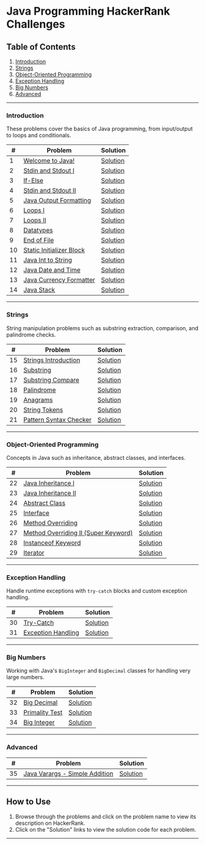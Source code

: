 # Java Programming HackerRank Challenges

## Table of Contents

1. [Introduction](#introduction)
2. [Strings](#strings)
3. [Object-Oriented Programming](#object-oriented-programming)
4. [Exception Handling](#exception-handling)
5. [Big Numbers](#big-numbers)
6. [Advanced](#advanced)

---

### Introduction

These problems cover the basics of Java programming, from input/output to loops and conditionals.

| #   | Problem                                                                                                 | Solution                                  |
| --- | ------------------------------------------------------------------------------------------------------- | ----------------------------------------- |
| 1   | [Welcome to Java!](https://www.hackerrank.com/challenges/welcome-to-java/problem)                       | [Solution](welcome-to-java)               |
| 2   | [Stdin and Stdout I](https://www.hackerrank.com/challenges/java-stdin-and-stdout-1/problem)             | [Solution](stdin-stdout)                  |
| 3   | [If-Else](https://www.hackerrank.com/challenges/java-if-else/problem)                                   | [Solution](if-else)                       |
| 4   | [Stdin and Stdout II](https://www.hackerrank.com/challenges/java-stdin-stdout/problem)                  | [Solution](stdin-stdout-II)               |
| 5   | [Java Output Formatting](https://www.hackerrank.com/challenges/java-output-formatting/problem)          | [Solution](java-output-formatting)        |
| 6   | [Loops I](https://www.hackerrank.com/challenges/java-loops-i/problem)                                   | [Solution](java-loops-I)                  |
| 7   | [Loops II](https://www.hackerrank.com/challenges/java-loops/problem)                                    | [Solution](java-loops-II)                 |
| 8   | [Datatypes](https://www.hackerrank.com/challenges/java-datatypes/problem)                               | [Solution](java-datatypes)                |
| 9   | [End of File](https://www.hackerrank.com/challenges/java-end-of-file/problem)                           | [Solution](end-of-file)                   |
| 10  | [Static Initializer Block](https://www.hackerrank.com/challenges/java-static-initializer-block/problem) | [Solution](Java-Static-Initializer-Block) |
| 11  | [Java Int to String](https://www.hackerrank.com/challenges/java-int-to-string/problem)                  | [Solution](int-to-string)                 |
| 12  | [Java Date and Time](https://www.hackerrank.com/challenges/java-date-and-time/problem)                  | [Solution](date-and-time)                 |
| 13  | [Java Currency Formatter](https://www.hackerrank.com/challenges/java-currency-formatter/problem)        | [Solution](currency-formatter)            |
| 14  | [Java Stack](https://www.hackerrank.com/challenges/java-stack/problem)                                  | [Solution](stack)                         |

---

### Strings

String manipulation problems such as substring extraction, comparison, and palindrome checks.

| #   | Problem                                                                                         | Solution                           |
| --- | ----------------------------------------------------------------------------------------------- | ---------------------------------- |
| 15  | [Strings Introduction](https://www.hackerrank.com/challenges/java-strings-introduction/problem) | [Solution](string-intro)           |
| 16  | [Substring](https://www.hackerrank.com/challenges/java-substring/problem)                       | [Solution](substring)              |
| 17  | [Substring Compare](https://www.hackerrank.com/challenges/java-string-compare/problem)          | [Solution](substring-comparision)  |
| 18  | [Palindrome](https://www.hackerrank.com/challenges/java-string-reverse/problem)                 | [Solution](string-reverse)         |
| 19  | [Anagrams](https://www.hackerrank.com/challenges/java-anagrams/problem)                         | [Solution](anagrams)               |
| 20  | [String Tokens](https://www.hackerrank.com/challenges/java-string-tokens/problem)               | [Solution](tokens)                 |
| 21  | [Pattern Syntax Checker](https://www.hackerrank.com/challenges/pattern-syntax-checker)          | [Solution](pattern-syntax-checker) |

---

### Object-Oriented Programming

Concepts in Java such as inheritance, abstract classes, and interfaces.

| #   | Problem                                                                                                                      | Solution                        |
| --- | ---------------------------------------------------------------------------------------------------------------------------- | ------------------------------- |
| 22  | [Java Inheritance I](https://www.hackerrank.com/challenges/java-inheritance-1/problem)                                       | [Solution](InheritanceI)        |
| 23  | [Java Inheritance II](https://www.hackerrank.com/challenges/java-inheritance-2/problem)                                      | [Solution](InheritanceII)       |
| 24  | [Abstract Class](https://www.hackerrank.com/challenges/java-abstract-class/problem)                                          | [Solution](abstract-class)      |
| 25  | [Interface](https://www.hackerrank.com/challenges/java-interface/problem)                                                    | [Solution](interface)           |
| 26  | [Method Overriding](https://www.hackerrank.com/challenges/java-method-overriding/problem)                                    | [Solution](method-overriding)   |
| 27  | [Method Overriding II (Super Keyword)](https://www.hackerrank.com/challenges/java-method-overriding-2-super-keyword/problem) | [Solution](method-overriding-2) |
| 28  | [Instanceof Keyword](https://www.hackerrank.com/challenges/java-instanceof-keyword/)                                         | [Solution](instance-of-keyword) |
| 29  | [Iterator](https://www.hackerrank.com/challenges/java-iterator/problem)                                                      | [Solution](iterator)            |

---

### Exception Handling

Handle runtime exceptions with `try-catch` blocks and custom exception handling.

| #   | Problem                                                                                      | Solution                       |
| --- | -------------------------------------------------------------------------------------------- | ------------------------------ |
| 30  | [Try-Catch](https://www.hackerrank.com/challenges/java-exception-handling-try-catch/problem) | [Solution](try-catch)          |
| 31  | [Exception Handling](https://www.hackerrank.com/challenges/java-exception-handling/problem)  | [Solution](exception-handling) |

---

### Big Numbers

Working with Java's `BigInteger` and `BigDecimal` classes for handling very large numbers.

| #   | Problem                                                                             | Solution                   |
| --- | ----------------------------------------------------------------------------------- | -------------------------- |
| 32  | [Big Decimal](https://www.hackerrank.com/challenges/java-bigdecimal/problem)        | [Solution](big-decimal)    |
| 33  | [Primality Test](https://www.hackerrank.com/challenges/java-primality-test/problem) | [Solution](primality-test) |
| 34  | [Big Integer](https://www.hackerrank.com/challenges/java-biginteger/problem)        | [Solution](big-integer)    |

---

### Advanced

| #   | Problem                                                                                                                   | Solution                                   |
| --- | ------------------------------------------------------------------------------------------------------------------------- | ------------------------------------------ |
| 35  | [Java Varargs - Simple Addition](https://www.hackerrank.com/challenges/simple-addition-varargs/problem?isFullScreen=true) | [Solution](advanced/java-varargs/Solution) |

---

## How to Use

1. Browse through the problems and click on the problem name to view its description on HackerRank.
2. Click on the "Solution" links to view the solution code for each problem.

---
